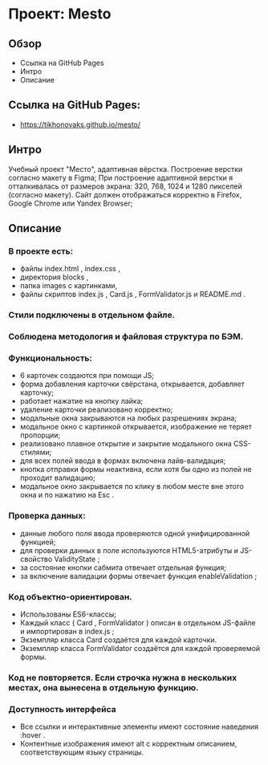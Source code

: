 # Проект: Mesto

## Обзор
* Ссылка на GitHub Pages
* Интро
* Описание

## Ссылка на GitHub Pages:
* https://tikhonovaks.github.io/mesto/

## Интро

Учебный проект "Место", адаптивная вёрстка.
Построение верстки согласно макету в Figma;
При построение адаптивной верстки я отталкивалась от размеров экрана: 320, 768, 1024 и 1280 пикселей (согласно макету).
Сайт должен отображаться корректно в Firefox, Google Chrome или Yandex Browser;

## Описание

### В проекте есть:
* файлы index.html , index.css ,
* директория blocks ,
* папка images с картинками,
* файлы скриптов index.js , Сard.js , FormValidator.js и README.md .

### Стили подключены в отдельном файле.

### Соблюдена методология и файловая структура по БЭМ.

### Функциональность:
* 6 карточек создаются при помощи JS;
* форма добавления карточки свёрстана, открывается, добавляет карточку;
* работает нажатие на кнопку лайка;
* удаление карточки реализовано корректно;
* модальные окна закрываются на любых разрешениях экрана;
* модальное окно с картинкой открывается, изображение не теряет пропорции;
* реализовано плавное открытие и закрытие модального окна CSS-стилями;
* для всех полей ввода в формах включена лайв-валидация;
* кнопка отправки формы неактивна, если хотя бы одно из полей не проходит валидацию;
* модальное окно закрывается по клику в любом месте вне этого окна и по нажатию на Esc .

### Проверка данных:
* данные любого поля ввода проверяются одной унифицированной функцией;
* для проверки данных в поле используются HTML5-атрибуты и JS-свойство ValidityState ;
* за состояние кнопки сабмита отвечает отдельная функция;
* за включение валидации формы отвечает функция enableValidation ;

### Код объектно-ориентирован.
* Использованы ES6-классы;
* Каждый класс ( Card , FormValidator ) описан в отдельном JS-файле и импортирован в index.js ;
* Экземпляр класса Card создаётся для каждой карточки.
* Экземпляр класса FormValidator создаётся для каждой проверяемой формы.

### Код не повторяется. Если строчка нужна в нескольких местах, она вынесена в отдельную функцию.

### Доступность интерфейса
* Все ссылки и интерактивные элементы имеют состояние наведения :hover .
* Контентные изображения имеют alt с корректным описанием, соответствующим языку страницы.
